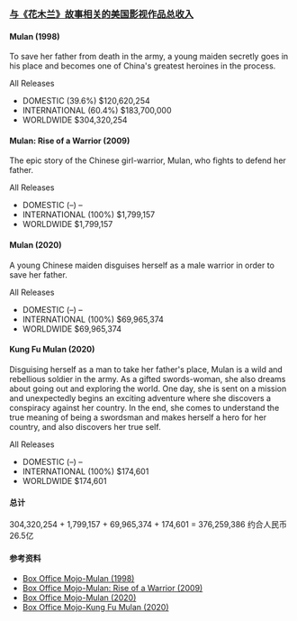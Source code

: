 ### [与《花木兰》故事相关的美国影视作品总收入](https://gist.github.com/xftxyz2001/5854e80d55fee8ca74ded9c73e0fad32/#%E7%AC%AC%E4%B8%80%E6%AC%A1%E4%BD%9C%E4%B8%9A)

#### Mulan (1998)
To save her father from death in the army, a young maiden secretly goes in his place and becomes one of China's greatest heroines in the process.

All Releases
- DOMESTIC (39.6%) $120,620,254
- INTERNATIONAL (60.4%) $183,700,000
- WORLDWIDE $304,320,254

#### Mulan: Rise of a Warrior (2009)
The epic story of the Chinese girl-warrior, Mulan, who fights to defend her father.

All Releases
- DOMESTIC (–) –
- INTERNATIONAL (100%) $1,799,157
- WORLDWIDE $1,799,157

#### Mulan (2020)
A young Chinese maiden disguises herself as a male warrior in order to save her father.

All Releases
- DOMESTIC (–) –
- INTERNATIONAL (100%) $69,965,374
- WORLDWIDE $69,965,374

#### Kung Fu Mulan (2020)
Disguising herself as a man to take her father's place, Mulan is a wild and rebellious soldier in the army. As a gifted swords-woman, she also dreams about going out and exploring the world. One day, she is sent on a mission and unexpectedly begins an exciting adventure where she discovers a conspiracy against her country. In the end, she comes to understand the true meaning of being a swordsman and makes herself a hero for her country, and also discovers her true self.

All Releases
- DOMESTIC (–) –
- INTERNATIONAL (100%) $174,601
- WORLDWIDE $174,601

#### 总计
304,320,254 + 1,799,157 + 69,965,374 + 174,601 = 376,259,386
约合人民币26.5亿

#### 参考资料
- [Box Office Mojo-Mulan (1998)](https://www.boxofficemojo.com/title/tt0120762/)
- [Box Office Mojo-Mulan: Rise of a Warrior (2009)](https://www.boxofficemojo.com/title/tt1308138/)
- [Box Office Mojo-Mulan (2020)](https://www.boxofficemojo.com/title/tt4566758/)
- [Box Office Mojo-Kung Fu Mulan (2020)](https://www.boxofficemojo.com/title/tt11952874/)
